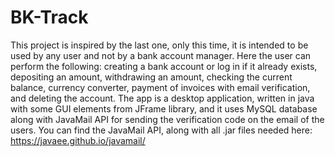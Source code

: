 # BK-Track
This project is inspired by the last one, only this time, it is intended to be used by any user and not by a bank account manager. Here the user can perform the following: creating a bank account or log in if it already exists, depositing an amount, withdrawing an amount, checking the current balance, currency converter, payment of invoices with email verification, and deleting the account. The app is a desktop application, written in java with some GUI elements from JFrame library, and it uses MySQL database along with JavaMail API for sending the verification code on the email of the users. You can find the JavaMail API, along with all .jar files needed here: https://javaee.github.io/javamail/
